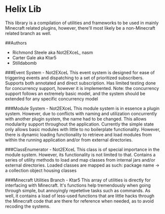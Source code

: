 **Helix Lib**
===================
This library is a compilation of  utilities and frameworks to be used in mainly Minecraft related plugins, however, there'll most likely be a non-Minecraft related branch as well.

##Authors
- Richmond Steele aka Not2EXceL, nasm
- Carter Gale aka Ktar5
- Stilldabomb

###Event System - Not2EXceL
This event system is designed for ease of triggering events and dispatching to a set of prioritized subscribers.  
Supports both annotated and direct subscription.
Has limited testing done for concurrency support, however it is implemented.  Note: the concurrency support follows an extremely basic model, and the system should be extended for any specific concurrency model

###Module System - Not2EXceL
This module system is in essence a plugin system.  However, due to conflicts with naming and utilization concurrently with another plugin system, the name had to be changed.
This allows modularity support throughout the application.  Currently the simple state only allows basic modules with little to no boilerplate functionality.  However, there is dynamic loading functionality to retrieve and load modules from within the running application and/or from external directories.

###ClassEnumerator - Not2EXceL
This class is of special importance in the module system.  However, its functionality is not limited to that.
Contains a series of utility methods to load and map classes from internal jars and/or external directories.
Loaded classes are mapped as such: package name -> a collection object housing classes

###Minecraft Utilities Branch - Ktar5
This array of utilities is directly for interfacing with Minecraft. It's functions help tremendously when going through simple, but annoyingly repetetive tasks such as commands. As well, it contains a load of less-used functions that are little hacks through the Minecraft code that are there for reference when needed, as to avoid recoding the systems.
